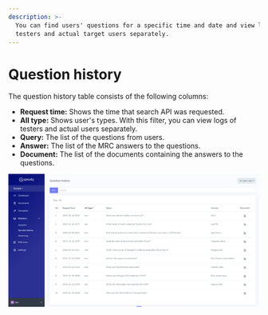 ```yaml
---
description: >-
  You can find users' questions for a specific time and date and view logs of
  testers and actual target users separately.
---
```


# Question history

The question history table consists of the following columns:

* **Request time:** Shows the time that search API was requested.
* **All type:** Shows user's types. With this filter, you can view logs of testers and actual users separately.
* **Query:** The list of the questions from users.
* **Answer:** The list of the MRC answers to the questions.
* **Document:** The list of the documents containing the answers to the questions.

![&apos;Question history&apos; page](../../.gitbook/assets/image%20%2844%29.png)



